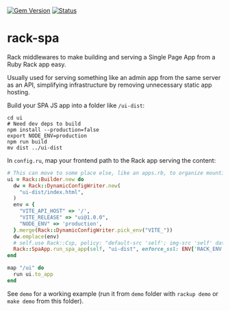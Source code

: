 [![Gem Version](https://badge.fury.io/rb/rack-spa.svg)](https://badge.fury.io/rb/rack-spa)
[![Status](https://github.com/lithictech/rack-spa/actions/workflows/pr-checks.yml/badge.svg)](https://github.com/lithictech/rack-spa/actions/workflows/pr-checks.yml)

# rack-spa

Rack middlewares to make building and serving a Single Page App from a Ruby Rack app easy.

Usually used for serving something like an admin app
from the same server as an API, simplifying infrastructure by removing unnecessary static app hosting.

Build your SPA JS app into a folder like `/ui-dist`:

```
cd ui
# Need dev deps to build
npm install --production=false
export NODE_ENV=production
npm run build
mv dist ../ui-dist
```

In `config.ru`, map your frontend path to the Rack app serving the content:

```rb
# This can move to some place else, like an apps.rb, to organize mounting multiple apps.
ui = Rack::Builder.new do
  dw = Rack::DynamicConfigWriter.new(
    "ui-dist/index.html",
  )
  env = {
    "VITE_API_HOST" => '/',
    "VITE_RELEASE" => "ui@1.0.0",
    "NODE_ENV" => 'production',
  }.merge(Rack::DynamicConfigWriter.pick_env("VITE_"))
  dw.emplace(env)
  # self.use Rack::Csp, policy: "default-src 'self'; img-src 'self' data:"
  Rack::SpaApp.run_spa_app(self, "ui-dist", enforce_ssl: ENV['RACK_ENV'] != 'development')
end

map "/ui" do
  run ui.to_app
end
```

See `demo` for a working example (run it from `demo` folder with `rackup demo` or `make demo` from this folder).
